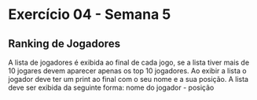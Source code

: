 # Exercício 04 - Semana 5

## Ranking de Jogadores

A lista de jogadores é exibida ao final de cada jogo, se a lista tiver mais de 10 jogares devem aparecer apenas os top 10 jogadores.
Ao exibir a lista o jogador deve ter um print ao final com o seu nome e a sua posição. A lista deve ser exibida da seguinte forma:
nome do jogador - posição
